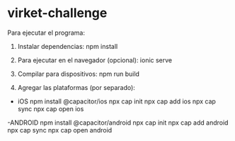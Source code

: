 # virket-challenge

Para ejecutar el programa:

1. Instalar dependencias:
npm install


2. Para ejecutar en el navegador (opcional):
ionic serve


3. Compilar para dispositivos: 
npm run build


4. Agregar las plataformas (por separado):

- iOS
npm install @capacitor/ios
npx cap init
npx cap add ios
npx cap sync
npx cap open ios


-ANDROID
npm install @capacitor/android
npx cap init
npx cap add android
npx cap sync
npx cap open android
